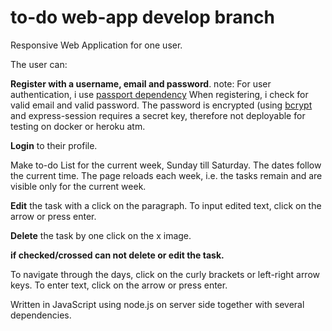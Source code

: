 # to-do web-app develop branch
Responsive Web Application for one user.
 
The user can:

 **Register with a username, email and password**. 
note: For user authentication, i use [passport dependency](http://www.passportjs.org/docs/) When registering, i check for valid email and valid password. The password is encrypted (using [bcrypt](https://medium.com/@mridu.sh92/a-quick-guide-for-authentication-using-bcrypt-on-express-nodejs-1d8791bb418f) and express-session requires a secret key, therefore not deployable for testing on docker or heroku atm. 

**Login** to their profile.

Make to-do List for the current week, Sunday till Saturday. The dates follow the current time.
The page reloads each week, i.e. the tasks remain and are visible only for the current week.

**Edit** the task with a click on the paragraph. To input edited text, click on the arrow or press enter.

**Delete** the task by one click on the x image.

**if checked/crossed can not delete or edit the task.**

To navigate through the days, click on the curly brackets or left-right arrow keys. 
To enter text, click on the arrow or press enter.

Written in JavaScript using node.js on server side together with several dependencies.
